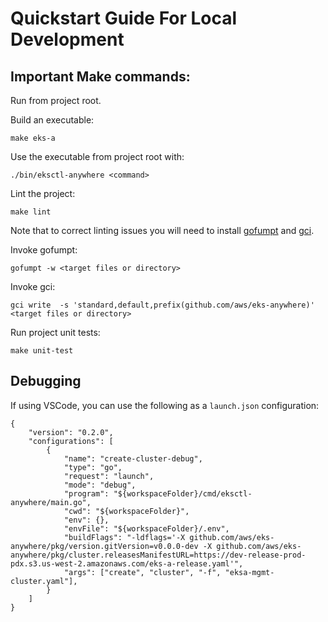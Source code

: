 # Quickstart Guide For Local Development

## Important Make commands:

Run from project root.

Build an executable:
```
make eks-a
```

Use the executable from project root with:
```
./bin/eksctl-anywhere <command>
```

Lint the project:
```
make lint
```

Note that to correct linting issues you will need to install [gofumpt](https://github.com/mvdan/gofumpt) and [gci](https://github.com/daixiang0/gci).

Invoke gofumpt:
```
gofumpt -w <target files or directory>
```

Invoke gci:
```
gci write  -s 'standard,default,prefix(github.com/aws/eks-anywhere)' <target files or directory>
```

Run project unit tests:
```
make unit-test
```


## Debugging
If using VSCode, you can use the following as a `launch.json` configuration:
```
{
    "version": "0.2.0",
    "configurations": [
        {
            "name": "create-cluster-debug",
            "type": "go",
            "request": "launch",
            "mode": "debug",
            "program": "${workspaceFolder}/cmd/eksctl-anywhere/main.go",
            "cwd": "${workspaceFolder}",
            "env": {},
            "envFile": "${workspaceFolder}/.env",
            "buildFlags": "-ldflags='-X github.com/aws/eks-anywhere/pkg/version.gitVersion=v0.0.0-dev -X github.com/aws/eks-anywhere/pkg/cluster.releasesManifestURL=https://dev-release-prod-pdx.s3.us-west-2.amazonaws.com/eks-a-release.yaml'",
            "args": ["create", "cluster", "-f", "eksa-mgmt-cluster.yaml"],
        }
    ]
}
```
